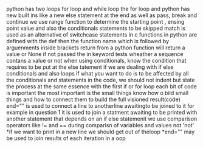 python has two loops for loop and while loop
the for loop and python has new built ins like a new else statement at the end as well as pass, break and continue
we use range function to determine the starting point , ensing point value and also the conditionals statements to be skipped
match is used as an alternative of switchcase statements in c
functions in python are defined with the def then the function name which is followed by arguenments inside brackets
return from a python function will return a value or None if not passed
the in keyword tests wheather a sequence contans a value or not
when using conditionals, know the condition that requires to be put at the else tatement
if we are dealing with if else conditionals and also loops if what you want to do is to be affected by all the conditionals and statements in the code, we should not indent but state the process at the same essence with the first if or for loop
each bit of code is important the most important is the small things
know how o bild small things and how to connect them to build the full visioned result(code)
end="" is used to connect a line to anotherline awaitingto be joined to it
for example in question 1 it is used to join a statment awaiting to be printed with another statement that depends on an if else statemenit
we use comparison operators like != and == during comparisn of variables and values not 'not'
*if we want to print in a new line we should get out of theloop
*end="" may be used to join results of each iteration in a oop
